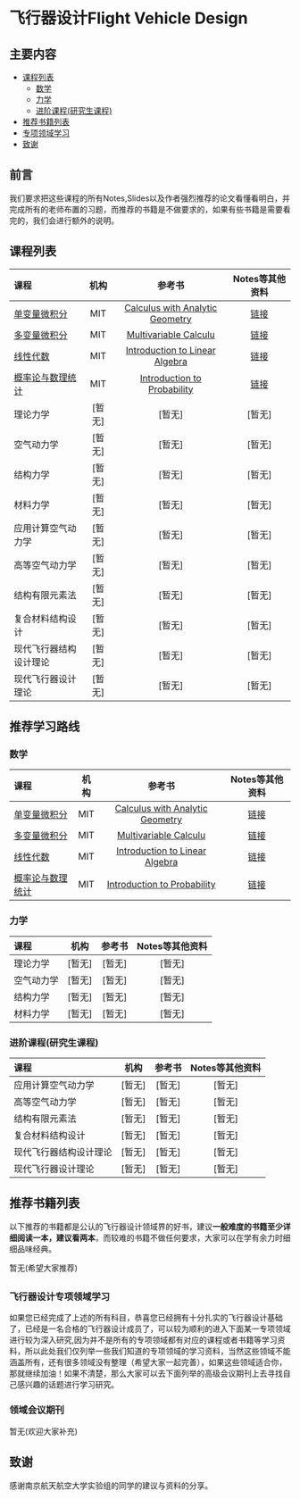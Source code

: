 # 飞行器设计Flight Vehicle Design 
 
 ## 主要内容 
 * [课程列表](#curriculum) 
     * [数学](#1.0)
     * [力学](#2.0)
     * [进阶课程(研究生课程)](#3.0)
 * [推荐书籍列表](#booklists)
 * [专项领域学习](#special_learning) 
 * [致谢](#many_thanks) 
 ## <h2 id="preparation">前言</h2> 
 我们要求把这些课程的所有Notes,Slides以及作者强烈推荐的论文看懂看明白，并完成所有的老师布置的习题，而推荐的书籍是不做要求的，如果有些书籍是需要看完的，我们会进行额外的说明。
 ## <h2 id="curriculum">课程列表</h2> 
 课程 | 机构 | 参考书 | Notes等其他资料 
 :-- | :--: | :--: | :--:
 [单变量微积分](http://open.163.com/movie/2006/8/M/L/M6GLI5A07_M6GLJH1ML.html)|MIT| [Calculus with Analytic Geometry](https://www.amazon.com/exec/obidos/ASIN/0070576424/ref=nosim/mitopencourse-20)|[链接](N)
 [多变量微积分](http://open.163.com/special/opencourse/multivariable.html)|MIT| [Multivariable Calculu](https://www.amazon.com/exec/obidos/ASIN/0130339679/ref=nosim/mitopencourse-20)|[链接](https://ocw.mit.edu/courses/mathematics/18-02-multivariable-calculus-fall-2007/)
 [线性代数](http://open.163.com/special/opencourse/daishu.html)|MIT| [Introduction to Linear Algebra](http://math.mit.edu/~gs/linearalgebra/)|[链接](https://ocw.mit.edu/courses/mathematics/18-06-linear-algebra-spring-2010/study-materials/)
 [概率论与数理统计](https://www.youtube.com/watch?v=j9WZyLZCBzs&list=PLQ3khvAsNhargDx0dG1cQXOrA2u3JsFKc)|MIT| [Introduction to Probability](https://www.amazon.com/exec/obidos/ASIN/188652923X/ref=nosim/mitopencourse-20)|[链接](https://ocw.mit.edu/courses/electrical-engineering-and-computer-science/6-041-probabilistic-systems-analysis-and-applied-probability-fall-2010/tutorials/)
 理论力学 | [暂无] |[暂无] |[暂无]
 空气动力学| [暂无] |[暂无] |[暂无]
 结构力学 | [暂无] |[暂无] |[暂无]
 材料力学| [暂无] |[暂无] |[暂无]
 应用计算空气动力学| [暂无] |[暂无] |[暂无]
 高等空气动力学| [暂无] |[暂无] |[暂无]
 结构有限元素法 | [暂无] |[暂无] |[暂无]
 复合材料结构设计| [暂无] |[暂无] |[暂无]
 现代飞行器结构设计理论 | [暂无] |[暂无] |[暂无]
 现代飞行器设计理论| [暂无] |[暂无] |[暂无]
 
 ## <h2 id="learning_route">推荐学习路线</h2> 
 ### <h3 id="1.0">数学</h3> 
 课程 | 机构 | 参考书 | Notes等其他资料 
 :-- | :--: | :--: | :--: 
 [单变量微积分](http://open.163.com/movie/2006/8/M/L/M6GLI5A07_M6GLJH1ML.html)|MIT| [Calculus with Analytic Geometry](https://www.amazon.com/exec/obidos/ASIN/0070576424/ref=nosim/mitopencourse-20)|[链接](N)
 [多变量微积分](http://open.163.com/special/opencourse/multivariable.html)|MIT| [Multivariable Calculu](https://www.amazon.com/exec/obidos/ASIN/0130339679/ref=nosim/mitopencourse-20)|[链接](https://ocw.mit.edu/courses/mathematics/18-02-multivariable-calculus-fall-2007/)
 [线性代数](http://open.163.com/special/opencourse/daishu.html)|MIT| [Introduction to Linear Algebra](http://math.mit.edu/~gs/linearalgebra/)|[链接](https://ocw.mit.edu/courses/mathematics/18-06-linear-algebra-spring-2010/study-materials/)
 [概率论与数理统计](https://www.youtube.com/watch?v=j9WZyLZCBzs&list=PLQ3khvAsNhargDx0dG1cQXOrA2u3JsFKc)|MIT| [Introduction to Probability](https://www.amazon.com/exec/obidos/ASIN/188652923X/ref=nosim/mitopencourse-20)|[链接](https://ocw.mit.edu/courses/electrical-engineering-and-computer-science/6-041-probabilistic-systems-analysis-and-applied-probability-fall-2010/tutorials/)
 
 ### <h3 id="2.0">力学</h3> 
 课程 | 机构 | 参考书 | Notes等其他资料 
 :-- | :--: | :--: | :--: 
 理论力学 | [暂无] |[暂无] |[暂无]
 空气动力学| [暂无] |[暂无] |[暂无]
 结构力学 | [暂无] |[暂无] |[暂无]
 材料力学| [暂无] |[暂无] |[暂无]
 
 ### <h3 id="3.0">进阶课程(研究生课程)</h3> 
 课程 | 机构 | 参考书 | Notes等其他资料 
 :-- | :--: | :--: | :--: 
 应用计算空气动力学| [暂无] |[暂无] |[暂无]
 高等空气动力学| [暂无] |[暂无] |[暂无]
 结构有限元素法 | [暂无] |[暂无] |[暂无]
 复合材料结构设计| [暂无] |[暂无] |[暂无]
 现代飞行器结构设计理论 | [暂无] |[暂无] |[暂无]
 现代飞行器设计理论| [暂无] |[暂无] |[暂无]
 
 ## <h2 id="booklists">推荐书籍列表</h2> 
  以下推荐的书籍都是公认的飞行器设计领域界的好书，建议**一般难度的书籍至少详细阅读一本，建议看两本**，而较难的书籍不做任何要求，大家可以在学有余力时细细品味经典。
 
 暂无(希望大家推荐) 
 
 ## <h3 id="special_learning">飞行器设计专项领域学习</h3> 
 如果您已经完成了上述的所有科目，恭喜您已经拥有十分扎实的飞行器设计基础了，已经是一名合格的飞行器设计成员了，可以较为顺利的进入下面某一专项领域进行较为深入研究,因为并不是所有的专项领域都有对应的课程或者书籍等学习资料，所以此处我们仅列举一些我们知道的专项领域的学习资料，当然这些领域不能涵盖所有，还有很多领域没有整理（希望大家一起完善），如果这些领域适合你，那就继续加油！如果不清楚，那么大家可以去下面列举的高级会议期刊上去寻找自己感兴趣的话题进行学习研究。
 
 ### <h3 id="special_learning_data">领域会议期刊</h3> 
 暂无(欢迎大家补充) 
 
 ## <h2 id="many_thanks">致谢</h2> 
 感谢南京航天航空大学实验组的同学的建议与资料的分享。
 
